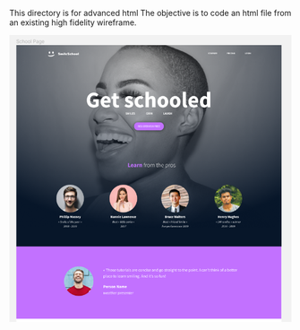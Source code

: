 This directory is for advanced html
The objective is to code an html file from an existing high fidelity wireframe.

![smile](smileschool.png)
